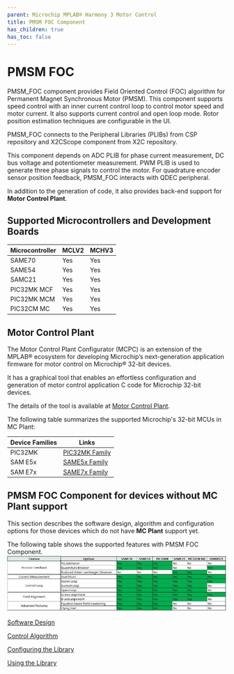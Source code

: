 ```yaml
---
parent: Microchip MPLAB® Harmony 3 Motor Control
title: PMSM FOC Component
has_children: true
has_toc: false
---
```


# PMSM FOC

PMSM_FOC component provides Field Oriented Control (FOC) algorithm for Permanent Magnet Synchronous Motor (PMSM). 
This component supports speed control with an inner current control loop to control motor speed and motor current. It also supports current control and open loop mode. Rotor position estimation techniques are configurable in the UI. 

PMSM_FOC connects to the Peripheral Libraries (PLIBs) from CSP repository and X2CScope component from X2C repository. 

This component depends on ADC PLIB for phase current measurement, DC bus voltage and potentiometer measurement. PWM PLIB is used to generate three phase signals to control the motor. For quadrature encoder sensor position feedback, PMSM_FOC interacts with QDEC peripheral. 

In addition to the generation of code, it also provides back-end support for **Motor Control Plant**.
## Supported Microcontrollers and Development Boards

| Microcontroller     | MCLV2  | MCHV3                                               |
|------------| ---------------| -----------------------------------------------------------|
| SAME70       | Yes              | Yes |
| SAME54        | Yes      | Yes |
| SAMC21   | Yes | Yes |
| PIC32MK MCF       | Yes  | Yes |
| PIC32MK MCM   | Yes | Yes |
| PIC32CM MC  | Yes | Yes |


## Motor Control Plant
The Motor Control Plant Configurator (MCPC) is an extension of the MPLAB® ecosystem for developing Microchip’s next-generation application firmware for motor control on Microchip® 32-bit devices. 

It has a graphical tool that enables an effortless configuration and generation of motor control application C code for Microchip 32-bit devices. 

The details of the tool is available at [Motor Control Plant](mc_plant_docs/introduction.md).

The following table summarizes the supported Microchip's 32-bit MCUs in MC Plant:

|Device Families |   Links     |
|----------------|-------------| 
| PIC32MK        |    [PIC32MK Family](https://www.microchip.com/en-us/products/microcontrollers-and-microprocessors/32-bit-mcus/pic32-32-bit-mcus/pic32mk)     |
| SAM E5x        |    [SAME5x Family](https://www.microchip.com/en-us/products/microcontrollers-and-microprocessors/32-bit-mcus/sam-32-bit-mcus/sam-e)     |
| SAM E7x        |    [SAME7x Family](https://www.microchip.com/en-us/products/microcontrollers-and-microprocessors/32-bit-mcus/sam-32-bit-mcus/sam-e)     |

## PMSM FOC Component for devices without MC Plant support
This section describes the software design, algorithm and configuration options for those devices which do not have **MC Plant** support yet.

The following table shows the supported features with PMSM FOC Component.
![supported_features](images/supported_features.jpg)


[Software Design](sw_design.md)


[Control Algorithm](control_algorithm.md)


[Configuring the Library](configurations.md)

[Using the Library](using_the_library.md)


